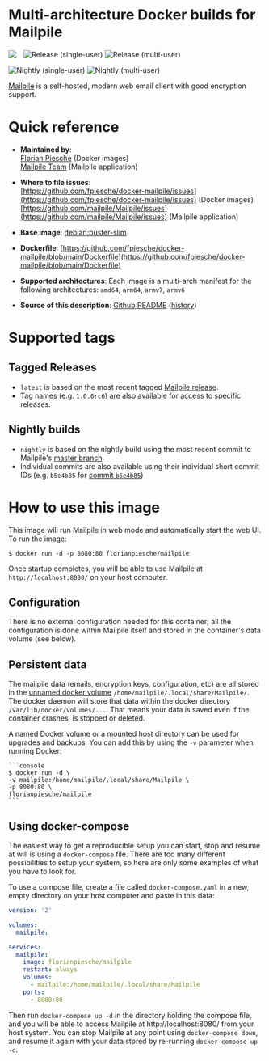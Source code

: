 # Multi-architecture Docker builds for Mailpile

<img align="left" style="margin-right:1em" src="https://raw.githubusercontent.com/mailpile/Mailpile/master/shared-data/mailpile-gui/media/logo-color.png" />

![Release (single-user)](https://github.com/fpiesche/docker-mailpile/actions/workflows/build-tags.yml/badge.svg)
![Release (multi-user)](https://github.com/fpiesche/docker-mailpile/actions/workflows/build-multipile-tags.yml/badge.svg)

![Nightly (single-user)](https://github.com/fpiesche/docker-mailpile/actions/workflows/build-nightly.yml/badge.svg)
![Nightly (multi-user)](https://github.com/fpiesche/docker-mailpile/actions/workflows/build-multipile-nightly.yml/badge.svg)

[Mailpile](https://mailpile.is/) is a self-hosted, modern web email client with good encryption support.

# Quick reference

-   **Maintained by**:  
	[Florian Piesche](https://github.com/fpiesche) (Docker images)  
    [Mailpile Team](https://github.com/mailpile) (Mailpile application)

-	**Where to file issues**:  
    [https://github.com/fpiesche/docker-mailpile/issues](https://github.com/fpiesche/docker-mailpile/issues) (Docker images)  
    [https://github.com/mailpile/Mailpile/issues](https://github.com/mailpile/Mailpile/issues) (Mailpile application)

-   **Base image**:
    [debian:buster-slim](https://hub.docker.com/_/debian/)

-   **Dockerfile**:
    [https://github.com/fpiesche/docker-mailpile/blob/main/Dockerfile](https://github.com/fpiesche/docker-mailpile/blob/main/Dockerfile)

-	**Supported architectures**:
    Each image is a multi-arch manifest for the following architectures:
    `amd64`, `arm64`, `armv7`, `armv6`

-	**Source of this description**: [Github README](https://github.com/fpiesche/docker-mailpile/tree/master/README.md) ([history](https://github.com/fpiesche/docker-mailpile/commits/master/README.md))

# Supported tags

## Tagged Releases

-   `latest` is based on the most recent tagged [Mailpile release](https://github.com/mailpile/Mailpile/releases).
-   Tag names (e.g. `1.0.0rc6`) are also available for access to specific releases.

## Nightly builds

-   `nightly` is based on the nightly build using the most recent commit to Mailpile's [master branch](https://github.com/mailpile/Mailpile/tree/master/).
-   Individual commits are also available using their individual short commit IDs (e.g. `b5e4b85` for [commit `b5e4b85`](https://github.com/mailpile/Mailpile/commit/b5e4b85))

# How to use this image

This image will run Mailpile in web mode and automatically start the web UI. To run the image:

```console
$ docker run -d -p 8080:80 florianpiesche/mailpile
```

Once startup completes, you will be able to use Mailpile at `http://localhost:8080/` on your host computer.

## Configuration

There is no external configuration needed for this container; all the configuration is done within Mailpile itself and stored in the container's data volume (see below).

## Persistent data

The mailpile data (emails, encryption keys, configuration, etc) are all stored in the [unnamed docker volume](https://docs.docker.com/engine/tutorials/dockervolumes/#adding-a-data-volume) `/home/mailpile/.local/share/Mailpile/`. The docker daemon will store that data within the docker directory `/var/lib/docker/volumes/...`. That means your data is saved even if the container crashes, is stopped or deleted.

A named Docker volume or a mounted host directory can be used for upgrades and backups. You can add this by using the `-v` parameter when running Docker:

	```console
	$ docker run -d \
	-v mailpile:/home/mailpile/.local/share/Mailpile \
    -p 8080:80 \
	florianpiesche/mailpile
	```

## Using docker-compose

The easiest way to get a reproducible setup you can start, stop and resume at will is using a `docker-compose` file. There are too many different possibilities to setup your system, so here are only some examples of what you have to look for.

To use a compose file, create a file called `docker-compose.yaml` in a new, empty directory on your host computer and paste in this data:

```yaml
version: '2'

volumes:
  mailpile:

services:
  mailpile:
    image: florianpiesche/mailpile
    restart: always
    volumes:
      - mailpile:/home/mailpile/.local/share/Mailpile
    ports:
      - 8080:80
```

Then run `docker-compose up -d` in the directory holding the compose file, and you will be able to access Mailpile at http://localhost:8080/ from your host system. You can stop Mailpile at any point using `docker-compose down`, and resume it again with your data stored by re-running `docker-compose up -d`.
